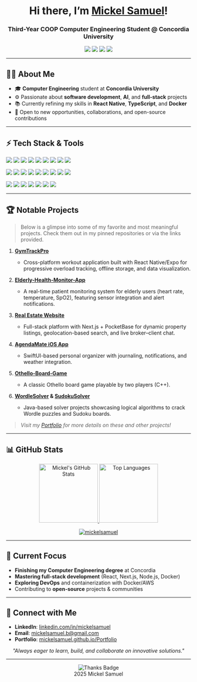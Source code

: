 <!-- INTRO SECTION -->
<h1 align="center">Hi there, I’m <a href="https://mickelsamuel.github.io/Portfolio" target="_blank">Mickel Samuel</a>!</h1>
<h3 align="center">Third-Year COOP Computer Engineering Student @ Concordia University</h3>

<p align="center">
  <a href="mailto:mickelsamuel.b@gmail.com"><img src="https://img.shields.io/badge/-Email%20Me-D14836?style=flat&logo=Gmail&logoColor=white"/></a>
  <a href="https://www.linkedin.com/in/mickelsamuel/"><img src="https://img.shields.io/badge/LinkedIn--_.svg?style=flat&logo=linkedin&colorB=0077B5"/></a>
  <a href="https://github.com/mickelsamuel"><img src="https://img.shields.io/github/followers/mickelsamuel?label=Follow&style=social"/></a>
  <a href="https://mickelsamuel.github.io/Portfolio"><img src="https://img.shields.io/badge/Portfolio-%23121011.svg?style=flat&logo=github&logoColor=white"/></a>
</p>

---

## 👨‍💻 About Me

- 🎓 **Computer Engineering** student at **Concordia University**  
- ⚙️ Passionate about **software development**, **AI**, and **full-stack** projects  
- 📚 Currently refining my skills in **React Native**, **TypeScript**, and **Docker**  
- 🌱 Open to new opportunities, collaborations, and open-source contributions  

---

## ⚡ Tech Stack & Tools

<p>
  <!-- Programming Languages -->
  <img src="https://img.shields.io/badge/C++-00599C?style=flat&logo=c%2B%2B&logoColor=white"/>
  <img src="https://img.shields.io/badge/Java-ED8B00?style=flat&logo=java&logoColor=white"/>
  <img src="https://img.shields.io/badge/Python-3670A0?style=flat&logo=python&logoColor=ffdd54"/>
  <img src="https://img.shields.io/badge/JavaScript-323330?style=flat&logo=javascript&logoColor=F7DF1E"/>
  <img src="https://img.shields.io/badge/TypeScript-3178C6?style=flat&logo=typescript&logoColor=white"/>
  <img src="https://img.shields.io/badge/PHP-777BB4?style=flat&logo=php&logoColor=white"/>
  <img src="https://img.shields.io/badge/Swift-FA7343?style=flat&logo=swift&logoColor=white"/>
  <img src="https://img.shields.io/badge/Kotlin-0095D5?style=flat&logo=kotlin&logoColor=white"/>
  <img src="https://img.shields.io/badge/Assembly-007AA5?style=flat&logoColor=white"/>
</p>

<p>
  <!-- Frameworks & Libraries -->
  <img src="https://img.shields.io/badge/React-61DAFB?style=flat&logo=React&logoColor=white"/>
  <img src="https://img.shields.io/badge/Next.js-000000?style=flat&logo=nextdotjs&logoColor=white"/>
  <img src="https://img.shields.io/badge/Node.js-339933?style=flat&logo=node-dot-js&logoColor=white"/>
  <img src="https://img.shields.io/badge/Express.js-404D59?style=flat"/>
  <img src="https://img.shields.io/badge/Bootstrap-7952B3?style=flat&logo=bootstrap&logoColor=white"/>
  <img src="https://img.shields.io/badge/React_Native-61dafb?style=flat&logo=react&logoColor=white"/>
  <img src="https://img.shields.io/badge/Expo-000020?style=flat&logo=expo&logoColor=white"/>
  <img src="https://img.shields.io/badge/PocketBase-fdcc3d?style=flat"/>
  <img src="https://img.shields.io/badge/Firebase-ffca28?style=flat&logo=firebase&logoColor=black"/>
</p>

<p>
  <!-- Databases & Tools -->
  <img src="https://img.shields.io/badge/MySQL-4479A1?style=flat&logo=mysql&logoColor=white"/>
  <img src="https://img.shields.io/badge/PostgreSQL-4169E1?style=flat&logo=postgresql&logoColor=white"/>
  <img src="https://img.shields.io/badge/MongoDB-4EA94B?style=flat&logo=mongodb&logoColor=white"/>
  <img src="https://img.shields.io/badge/Docker-2496ED?style=flat&logo=docker&logoColor=white"/>
  <img src="https://img.shields.io/badge/Git-F05032?style=flat&logo=git&logoColor=white"/>
  <img src="https://img.shields.io/badge/GitHub-181717?style=flat&logo=github&logoColor=white"/>
  <img src="https://img.shields.io/badge/JUnit-25A162?style=flat&logo=junit5&logoColor=white"/>
</p>

---

## 🏆 Notable Projects

> Below is a glimpse into some of my favorite and most meaningful projects. Check them out in my pinned repositories or via the links provided.

1. **[GymTrackPro](https://github.com/mickelsamuel/gym)** 
   - Cross-platform workout application built with React Native/Expo for progressive overload tracking, offline storage, and data visualization.
  
2. **[Elderly-Health-Monitor-App](https://github.com/mickelsamuel/Elderly-Health-Monitor-App)**
   - A real-time patient monitoring system for elderly users (heart rate, temperature, SpO2), featuring sensor integration and alert notifications.

3. **[Real Estate Website](https://github.com/CodyStride/Cody_Stride-soen341projectF2023)**
   - Full-stack platform with Next.js + PocketBase for dynamic property listings, geolocation-based search, and live broker–client chat.

4. **[AgendaMate iOS App](https://github.com/mickelsamuel/AgendaMate)** 
   - SwiftUI-based personal organizer with journaling, notifications, and weather integration.  

5. **[Othello-Board-Game](https://github.com/mickelsamuel/Othello-Board-Game)**
   - A classic Othello board game playable by two players (C++).

6. **[WordleSolver](https://github.com/mickelsamuel/WordleSolver) & [SudokuSolver](https://github.com/mickelsamuel/SudokuSolver)**
   - Java-based solver projects showcasing logical algorithms to crack Wordle puzzles and Sudoku boards.

> *Visit my [Portfolio](https://mickelsamuel.github.io/Portfolio) for more details on these and other projects!*

---

## 📊 GitHub Stats

<p align="center">
  <!-- GitHub Stats Card -->
  <a href="https://github.com/anuraghazra/github-readme-stats">
    <img alt="Mickel's GitHub Stats" src="https://github-readme-stats.vercel.app/api?username=mickelsamuel&show_icons=true&theme=radical" height="160"/>
  </a>
  
  <!-- Top Languages Card -->
  <a href="https://github.com/anuraghazra/github-readme-stats">
    <img alt="Top Languages" src="https://github-readme-stats.vercel.app/api/top-langs/?username=mickelsamuel&layout=compact&theme=radical" height="160"/>
  </a>
</p>

<p align="center">
  <!-- Streak Stats -->
  <a href="https://git.io/streak-stats">
    <img src="https://github-readme-streak-stats.herokuapp.com?user=mickelsamuel&theme=radical&hide_border=true&date_format=j%20M%5B%20Y%5D" alt="mickelsamuel"/>
  </a>
</p>

---

## 🎯 Current Focus
- **Finishing my Computer Engineering degree** at Concordia
- **Mastering full-stack development** (React, Next.js, Node.js, Docker)
- **Exploring DevOps** and containerization with Docker/AWS
- Contributing to **open-source** projects & communities

---

## 🤝 Connect with Me

- **LinkedIn**: [linkedin.com/in/mickelsamuel](https://www.linkedin.com/in/mickelsamuel/)
- **Email**: [mickelsamuel.b@gmail.com](mailto:mickelsamuel.b@gmail.com)
- **Portfolio**: [mickelsamuel.github.io/Portfolio](https://mickelsamuel.github.io/Portfolio)

<p align="center">
  <em>"Always eager to learn, build, and collaborate on innovative solutions."</em>
</p>

---

<!-- FOOTER OR SIGN-OFF -->
<p align="center">
  <img src="https://img.shields.io/badge/Thanks%20for%20Visiting!-orange?style=flat" alt="Thanks Badge"/>
  <br/>
  2025 Mickel Samuel
</p>

